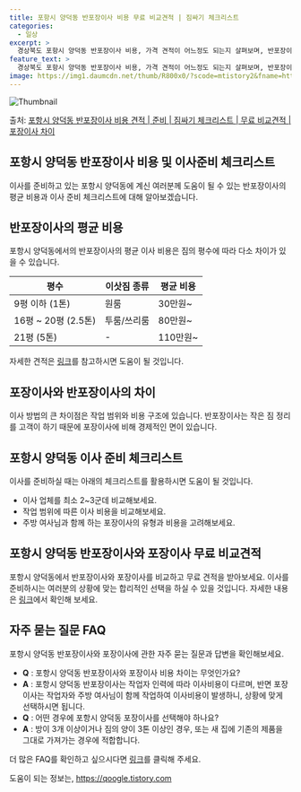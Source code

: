```yaml
---
title: 포항시 양덕동 반포장이사 비용 무료 비교견적 | 짐싸기 체크리스트
categories:
  - 일상
excerpt: >
  경상북도 포항시 양덕동 반포장이사 비용, 가격 견적이 어느정도 되는지 살펴보며, 반포장이사를 준비함에 있어 짐싸기 준비 체크리스트가 무엇인지 보겠습니다. 마지막으로 포장이사와 차이점을 통해 무료 비교견적으로 어떤 것이 더 합리적인 선택인지 공유 드립니다.포항시 양덕동 포장이사 견적 샘플 보기 👈 클릭포항시 양덕동 포장이사 가격 살펴보기 👈 클릭포항시 양덕동 반포장이사 평균 이사 비용평수포항시 양덕동 평균 이사 비용원룸 이사9평 이하 (1톤)30만원~투룸/쓰리룸 이사16평 ~ 20평 (2.5톤)80만원~쓰리룸 이사21평 (5톤) ~110만원~우리집 무료 이사견적 받기 👈 클릭포장 vs 반포장: 이사 방법의 큰 차이점포장이사와 반포장이사의 가장 큰 차이점은 작업 범위와 비용 구조입니다.포장이사와 반포장..
feature_text: >
  경상북도 포항시 양덕동 반포장이사 비용, 가격 견적이 어느정도 되는지 살펴보며, 반포장이사를 준비함에 있어 짐싸기 준비 체크리스트가 무엇인지 보겠습니다. 마지막으로 포장이사와 차이점을 통해 무료 비교견적으로 어떤 것이 더 합리적인 선택인지 공유 드립니다.포항시 양덕동 포장이사 견적 샘플 보기 👈 클릭포항시 양덕동 포장이사 가격 살펴보기 👈 클릭포항시 양덕동 반포장이사 평균 이사 비용평수포항시 양덕동 평균 이사 비용원룸 이사9평 이하 (1톤)30만원~투룸/쓰리룸 이사16평 ~ 20평 (2.5톤)80만원~쓰리룸 이사21평 (5톤) ~110만원~우리집 무료 이사견적 받기 👈 클릭포장 vs 반포장: 이사 방법의 큰 차이점포장이사와 반포장이사의 가장 큰 차이점은 작업 범위와 비용 구조입니다.포장이사와 반포장..
image: https://img1.daumcdn.net/thumb/R800x0/?scode=mtistory2&fname=https%3A%2F%2Fblog.kakaocdn.net%2Fdn%2FdCfKuy%2FbtsHbzUUOE0%2FimwAHqbI5Joimt4ioYhGW1%2Fimg.webp
---
```


![Thumbnail](https://img1.daumcdn.net/thumb/R800x0/?scode=mtistory2&fname=https%3A%2F%2Fblog.kakaocdn.net%2Fdn%2FdCfKuy%2FbtsHbzUUOE0%2FimwAHqbI5Joimt4ioYhGW1%2Fimg.webp)

<p>출처: <a href="https://qoogle.tistory.com/9487" rel="dofollow">포항시 양덕동 반포장이사 비용 견적 | 준비 | 짐싸기 체크리스트 | 무료 비교견적 | 포장이사 차이</a> </p>

## 포항시 양덕동 반포장이사 비용 및 이사준비 체크리스트



이사를 준비하고 있는 포항시 양덕동에 계신 여러분께 도움이 될 수 있는 반포장이사의 평균 비용과 이사 준비 체크리스트에 대해 알아보겠습니다.

## **반포장이사의 평균 비용**

포항시 양덕동에서의 반포장이사의 평균 이사 비용은 짐의 평수에 따라 다소 차이가 있을 수 있습니다.

**평수** | **이삿짐 종류** | **평균 비용**  
---|---|---  
9평 이하 (1톤) | 원룸 | 30만원~  
16평 ~ 20평 (2.5톤) | 투룸/쓰리룸 | 80만원~  
21평 (5톤) | - | 110만원~  
  
자세한 견적은 [링크](https://qoogle.tistory.com/9487)를 참고하시면 도움이 될 것입니다.

## **포장이사와 반포장이사의 차이**

이사 방법의 큰 차이점은 작업 범위와 비용 구조에 있습니다. 반포장이사는 작은 짐 정리를 고객이 하기 때문에 포장이사에 비해 경제적인 면이
있습니다.

## **포항시 양덕동 이사 준비 체크리스트**

이사를 준비하실 때는 아래의 체크리스트를 활용하시면 도움이 될 것입니다.

  * 이사 업체를 최소 2~3군데 비교해보세요.
  * 작업 범위에 따른 이사 비용을 비교해보세요.
  * 주방 여사님과 함께 하는 포장이사의 유형과 비용을 고려해보세요.

## 포항시 양덕동 반포장이사와 포장이사 무료 비교견적



포항시 양덕동에서 반포장이사와 포장이사를 비교하고 무료 견적을 받아보세요. 이사를 준비하시는 여러분의 상황에 맞는 합리적인 선택을 하실 수
있을 것입니다. 자세한 내용은 [링크](https://qoogle.tistory.com/9487)에서 확인해 보세요.



## **자주 묻는 질문 FAQ**

포항시 양덕동 반포장이사와 포장이사에 관한 자주 묻는 질문과 답변을 확인해보세요.

  * **Q** : 포항시 양덕동 반포장이사와 포장이사 비용 차이는 무엇인가요?
  * **A** : 포항시 양덕동 반포장이사는 작업자 인력에 따라 이사비용이 다르며, 반면 포장이사는 작업자와 주방 여사님이 함께 작업하여 이사비용이 발생하니, 상황에 맞게 선택하시면 됩니다.
  * **Q** : 어떤 경우에 포항시 양덕동 포장이사를 선택해야 하나요?
  * **A** : 방이 3개 이상이거나 짐의 양이 3톤 이상인 경우, 또는 새 집에 기존의 제품을 그대로 가져가는 경우에 적합합니다.

더 많은 FAQ를 확인하고 싶으시다면 [링크](https://qoogle.tistory.com/9487)를 클릭해 주세요.

 

도움이 되는 정보는, <a href="https://qoogle.tistory.com" rel="dofollow">https://qoogle.tistory.com</a>


